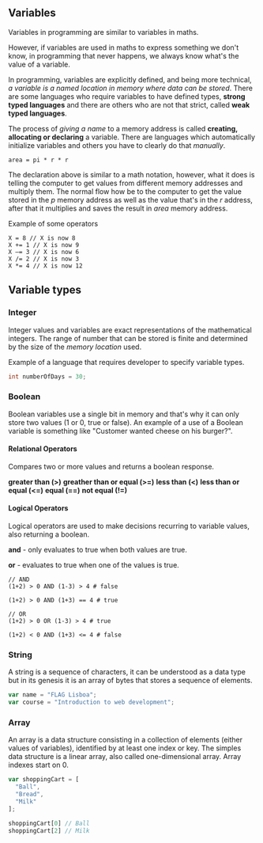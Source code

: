 ## Variables

Variables in programming are similar to variables in maths. 

However, if variables are used in maths to express something we don't know, in programming that never happens, we always know what's the value of a variable.

In programming, variables are explicitly defined, and being more technical, *a variable is a named location in memory where data can be stored*. There are some languages who require variables to have defined types, **strong typed languages** and there are others who are not that strict, called **weak typed languages**.

The process of *giving a name* to a memory address is called **creating, allocating or declaring** a variable. There are languages which automatically initialize variables and others you have to clearly do that *manually*.

```
area = pi * r * r
```

The declaration above is similar to a math notation, however, what it does is telling the computer to get values from different memory addresses and multiply them.
The normal flow how be to the computer to get the value stored in the *p* memory address as well as the value that's in the *r* address, after that it multiplies and saves the result in *area* memory address.

Example of some operators
```
X = 8 // X is now 8
X += 1 // X is now 9
X –= 3 // X is now 6
X /= 2 // X is now 3
X *= 4 // X is now 12
```

## Variable types

### Integer

Integer values and variables are exact representations of the mathematical integers. The range of number that can be stored is finite and determined by the size of the *memory location* used. 

Example of a language that requires developer to specify variable types.

```c
int numberOfDays = 30;
```

### Boolean

Boolean variables use a single bit in memory and that's why it can only store two values (1 or 0, true or false). An example of a use of a Boolean variable is something like "Customer wanted cheese on his burger?".

#### Relational Operators

Compares two or more values and returns a boolean response. 

**greater than (>)**
**greather than or equal (>=)**
**less than (<)**
**less than or equal (<=)**
**equal (==)**
**not equal (!=)**

#### Logical Operators

Logical operators are used to make decisions recurring to variable values, also returning a boolean.

**and** - only evaluates to true when both values are true.

**or** - evaluates to true when one of the values is true.

```
// AND
(1+2) > 0 AND (1-3) > 4 # false

(1+2) > 0 AND (1+3) == 4 # true

// OR
(1+2) > 0 OR (1-3) > 4 # true

(1+2) < 0 AND (1+3) <= 4 # false
```

### String

A string is a sequence of characters, it can be understood as a data type but in its genesis it is an array of bytes that stores a sequence of elements.

```javascript
var name = "FLAG Lisboa";
var course = "Introduction to web development";
```

### Array

An array is a data structure consisting in a collection of elements (either values of variables), identified by at least one index or key. The simples data structure is a linear array, also called one-dimensional array. Array indexes start on 0.

```javascript
var shoppingCart = [
  "Ball",
  "Bread",
  "Milk"
];

shoppingCart[0] // Ball
shoppingCart[2] // Milk
```

